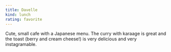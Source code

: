 ```yaml
---
title: Davelle
kind: lunch
rating: favorite
---
```

Cute, small cafe with a Japanese menu. The curry with karaage is great and the toast (berry and cream cheese!) is very delicious and very instagramable.
